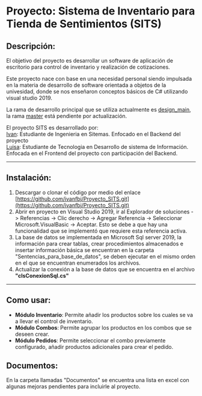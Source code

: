 # Proyecto: Sistema de Inventario para Tienda de Sentimientos (SITS)

## Descripción:

 El objetivo del proyecto es desarrollar un software de aplicación de escritorio para control de inventario y realización de cotizaciones.

 Este proyecto nace con base en una necesidad personal siendo impulsada en la materia de desarrollo de software orientada a objetos de la univesidad, donde se nos enseñaron conceptos básicos de C# utilizando visual studio 2019.

La rama de desarrollo principal que se utiliza actualmente es [design_main](https://github.com/ivanfbj/Proyecto_SITS/tree/design_main), la rama [master](https://github.com/ivanfbj/Proyecto_SITS/tree/master) está pendiente por actualización.

El proyecto SITS es desarrollado por:  
 [Ivan](https://github.com/ivanfbj): Estudiante de Ingenieria en Sitemas. Enfocado en el Backend del proyecto  
 [Luisa](https://github.com/lfdaach): Estudiante de Tecnologia en Desarrollo de sistema de Información. Enfocada en el Frontend del proyecto con participación del Backend.

---
## Instalación:

1. Descargar o clonar el código por medio del enlace [https://github.com/ivanfbj/Proyecto_SITS.git](https://github.com/ivanfbj/Proyecto_SITS.git)
2. Abrir en proyecto en Visual Studio 2019, ir al Explorador de soluciones -> Referencias -> Clic derecho -> Agregar Referencia -> Seleccionar Microsoft.VisualBasic -> Aceptar. Esto se debe a que hay una funcionalidad que se implementó que requiere esta referencia activa.
3. La base de datos se implementada en Microsoft Sql server 2019, la información para crear tablas, crear procedimientos almacenados e insertar información básica se encuentran en la carpeta "Sentencias_para_base_de_datos", se deben ejecutar en el mismo orden en el que se encuentran enumerados los archivos.
4. Actualizar la conexión a la base de datos que se encuentra en el archivo **"clsConexionSql.cs"**
---
## Como usar:
- **Módulo Inventario**: Permite añadir los productos sobre los cuales se va a llevar el control de inventario.
- **Módulo Combos**: Permite agrupar los productos en los combos que se deseen crear.
- **Módulo Pedidos**: Permite seleccionar el combo previamente configurado, añadir productos adicionales para crear el pedido.

## Documentos:
En la carpeta llamadas "Documentos" se encuentra una lista en excel con algunas mejoras pendientes para incluirle al proyecto.
